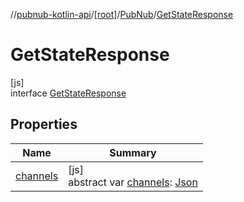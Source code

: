 //[pubnub-kotlin-api](../../../../index.md)/[[root]](../../index.md)/[PubNub](../index.md)/[GetStateResponse](index.md)

# GetStateResponse

[js]\
interface [GetStateResponse](index.md)

## Properties

| Name | Summary |
|---|---|
| [channels](channels.md) | [js]<br>abstract var [channels](channels.md): [Json](https://kotlinlang.org/api/latest/jvm/stdlib/kotlin.js/-json/index.html) |
